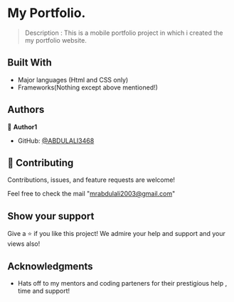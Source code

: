 
# My Portfolio.

> Description : 
                This is a mobile portfolio project  in which i created the my portfolio website.


## Built With

- Major languages (Html and CSS only)
- Frameworks(Nothing except above mentioned!)


## Authors

👤 **Author1**

- GitHub: [@ABDULALI3468](https://github.com/ABDULALI3468)


## 🤝 Contributing

Contributions, issues, and feature requests are welcome!

Feel free to check the mail "mrabdulali2003@gmail.com"

## Show your support

Give a ⭐️ if you like this project!
We admire your help and support and your views also!

## Acknowledgments

- Hats off to my mentors and coding parteners for their prestigious help , time and support!
